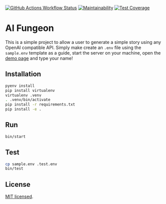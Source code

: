 [![GitHub Actions Workflow Status](https://img.shields.io/github/actions/workflow/status/jacobEAdamson/ai-fungeon-api/ci.yml)](https://github.com/jacobEAdamson/ai-fungeon-api/actions/workflows/ci.yml) [![Maintainability](https://api.codeclimate.com/v1/badges/69f5b55f3fca5fc7c1ae/maintainability)](https://codeclimate.com/github/jacobEAdamson/ai-fungeon-api/maintainability) [![Test Coverage](https://api.codeclimate.com/v1/badges/69f5b55f3fca5fc7c1ae/test_coverage)](https://codeclimate.com/github/jacobEAdamson/ai-fungeon-api/test_coverage)

# AI Fungeon

This is a simple project to allow a user to generate a simple story using any OpenAI compatible API. Simply make create an `.env` file using the `sample.env` template as a guide, start the server on your machine, open the [demo page](http://localhost:5000/static/demo.html) and type your name!

## Installation

```sh
pyenv install
pip install virtualenv
virtualenv .venv
. .venv/bin/activate
pip install -r requirements.txt
pip install -e .
```

## Run

```sh
bin/start
```

## Test

```sh
cp sample.env .test.env
bin/test
```

## License

[MIT licensed](https://github.com/jacobEAdamson/ai-fungeon-api/blob/master/LICENSE).
